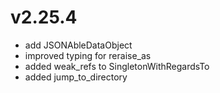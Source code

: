 # v2.25.4

* add JSONAbleDataObject
* improved typing for reraise_as
* added weak_refs to SingletonWithRegardsTo
* added jump_to_directory

